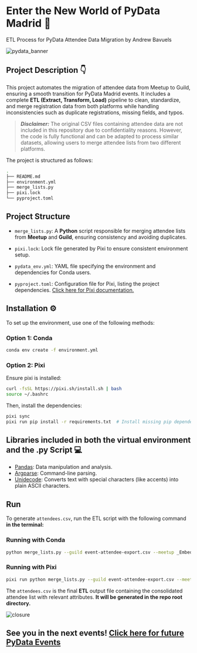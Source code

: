# Enter the New World of PyData Madrid 🐍

ETL Process for PyData Attendee Data Migration by Andrew Bavuels

![pydata_banner](https://github.com/user-attachments/assets/e4564461-bb0b-4612-be7f-0f13da5d8264)

## Project Description 👇

This project automates the migration of attendee data from Meetup to Guild, ensuring a smooth transition for PyData Madrid events. It includes a complete **ETL (Extract, Transform, Load)** pipeline to clean, standardize, and merge registration data from both platforms while handling inconsistencies such as duplicate registrations, missing fields, and typos.

> **_Disclaimer:_** The original CSV files containing attendee data are not included in this repository due to confidentiality reasons. However, the code is fully functional and can be adapted to process similar datasets, allowing users to merge attendee lists from two different platforms.

The project is structured as follows:

```sh
.
├── README.md
├── environment.yml
├── merge_lists.py
├── pixi.lock
└── pyproject.toml
```

## Project Structure

- `merge_lists.py`: A **Python** script responsible for merging attendee lists from **Meetup** and **Guild**, ensuring consistency and avoiding duplicates.

- `pixi.lock`: Lock file generated by Pixi to ensure consistent environment setup.

- `pydata_env.yml`: YAML file specifying the environment and dependencies for Conda users.

- `pyproject.toml`: Configuration file for Pixi, listing the project dependencies. [Click here for  Pixi documentation.](https://pixi.sh/latest/advanced/pyproject_toml/)

## Installation ⚙️

To set up the environment, use one of the following methods:

### Option 1: Conda

```sh
conda env create -f environment.yml
```

### Option 2: Pixi

Ensure pixi is installed:

```sh
curl -fsSL https://pixi.sh/install.sh | bash
source ~/.bashrc
```

Then, install the dependencies:

```sh
pixi sync
pixi run pip install -r requirements.txt  # Install missing pip dependencies
```

## Libraries included in both the virtual environment and the .py Script 💻

- [Pandas](https://pandas.pydata.org/docs/reference/frame.html): Data manipulation and analysis.
- [Argparse](https://docs.python.org/3/library/argparse.html): Command-line parsing.
- [Unidecode](https://pypi.org/project/Unidecode/): Converts text with special characters (like accents) into plain ASCII characters.

## Run

To generate `attendees.csv`, run the ETL script with the following command **in the terminal:**

### Running with Conda

```sh
python merge_lists.py --guild event-attendee-export.csv --meetup _Embeddings_para_contratacin_financiera_Redes_neuronales_de_grafos.csv --output attendees.csv
```

### Running with Pixi

```sh
pixi run python merge_lists.py --guild event-attendee-export.csv --meetup _Embeddings_para_contratacin_financiera_Redes_neuronales_de_grafos.csv --output attendees.csv
```

The `attendees.csv` is the final **ETL** output file containing the consolidated attendee list with relevant attributes. **It will be generated in the repo root directory.**

![closure](https://github.com/user-attachments/assets/53ad7179-e14f-492b-95c4-19010d63f69a)

## See you in the next events! [Click here for future PyData Events](https://guild.host/pydata-madrid/events)
